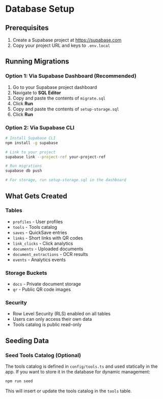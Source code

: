 # Database Setup

## Prerequisites

1. Create a Supabase project at https://supabase.com
2. Copy your project URL and keys to `.env.local`

## Running Migrations

### Option 1: Via Supabase Dashboard (Recommended)

1. Go to your Supabase project dashboard
2. Navigate to **SQL Editor**
3. Copy and paste the contents of `migrate.sql`
4. Click **Run**
5. Copy and paste the contents of `setup-storage.sql`
6. Click **Run**

### Option 2: Via Supabase CLI

```bash
# Install Supabase CLI
npm install -g supabase

# Link to your project
supabase link --project-ref your-project-ref

# Run migrations
supabase db push

# For storage, run setup-storage.sql in the dashboard
```

## What Gets Created

### Tables
- `profiles` - User profiles
- `tools` - Tools catalog
- `saves` - QuickSave entries
- `links` - Short links with QR codes
- `link_clicks` - Click analytics
- `documents` - Uploaded documents
- `document_extractions` - OCR results
- `events` - Analytics events

### Storage Buckets
- `docs` - Private document storage
- `qr` - Public QR code images

### Security
- Row Level Security (RLS) enabled on all tables
- Users can only access their own data
- Tools catalog is public read-only

## Seeding Data

### Seed Tools Catalog (Optional)

The tools catalog is defined in `config/tools.ts` and used statically in the app. If you want to store it in the database for dynamic management:

```bash
npm run seed
```

This will insert or update the tools catalog in the `tools` table.

